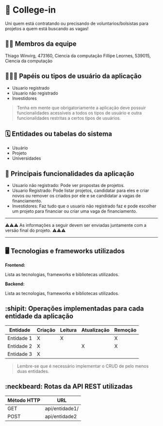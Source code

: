 # :checkered_flag: College-in

Uni quem está contratando ou precisando de voluntarios/bolsistas para projetos a quem está buscando as vagas!

## :technologist: Membros da equipe

Thiago Winvirg, 473160, Ciencia da computação
Fillipe Leornes, 539015, Ciencia da computação

## :people_holding_hands: Papéis ou tipos de usuário da aplicação

- Usuario registrado
- Usuario não registrado
- Investidores

> Tenha em mente que obrigatoriamente a aplicação deve possuir funcionalidades acessíveis a todos os tipos de usuário e outra funcionalidades restritas a certos tipos de usuários.

## :spiral_calendar: Entidades ou tabelas do sistema

- Usuário
- Projeto
- Universidades

## :triangular_flag_on_post:	 Principais funcionalidades da aplicação

- Usuario não registrado: Pode ver propostas de projetos.
- Usuario Registrado: Pode listar projetos, candidatar para eles e criar novos ou remover os criados por ele e se candidatar a vagas de financiamento.
- Investidores: Faz tudo que o usuario não registrado faz e pode escolher um projeto para financiar ou criar uma vaga de financiamento.

----

:warning::warning::warning: As informações a seguir devem ser enviadas juntamente com a versão final do projeto. :warning::warning::warning:


----

## :desktop_computer: Tecnologias e frameworks utilizados

**Frontend:**

Lista as tecnologias, frameworks e bibliotecas utilizados.

**Backend:**

Lista as tecnologias, frameworks e bibliotecas utilizados.


## :shipit: Operações implementadas para cada entidade da aplicação


| Entidade| Criação | Leitura | Atualização | Remoção |
| --- | --- | --- | --- | --- |
| Entidade 1 | X |  X  |  | X |
| Entidade 2 | X |    |  X | X |
| Entidade 3 | X |    |  |  |

> Lembre-se que é necessário implementar o CRUD de pelo menos duas entidades.

## :neckbeard: Rotas da API REST utilizadas

| Método HTTP | URL |
| --- | --- |
| GET | api/entidade1/|
| POST | api/entidade2 |
